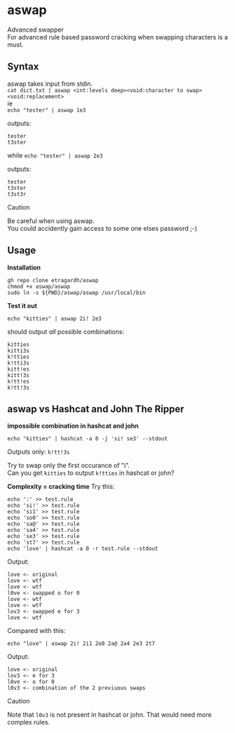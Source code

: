 # aswap
Advanced swapper<br />
For advanced rule based password cracking when swapping characters is a must.<br />

## Syntax
aswap takes input from stdin.<br />
`cat dict.txt | aswap <int:levels deep><void:character to swap><void:replacement>`<br />
ie<br />
`echo "tester" | aswap 1e3`

outputs:
```
tester
t3ster
```

while
`echo "tester" | aswap 2e3`

outputs:
```
tester
t3ster
t3st3r
```


>[!CAUTION]
> Be careful when using aswap.<br />
> You could accidently gain access to some one elses password ;-) 

## Usage

**Installation**

```
gh repo clone etragardh/aswap
chmod +x aswap/aswap
sudo ln -s ${PWD}/aswap/aswap /usr/local/bin
```

**Test it out**
```
echo "kitties" | aswap 2i! 2e3
```

should output _all_ possible combinations:
```
kitties
kitti3s
k!tties
k!tti3s
kitt!es
kitt!3s
k!tt!es
k!tt!3s
```

## aswap vs Hashcat and John The Ripper

**impossible combination in hashcat and john**
```
echo "kitties" | hashcat -a 0 -j 'si! se3' --stdout
```
Outputs only:
`k!tt!3s`

Try to swap only the first occurance of "i".<br />
Can you get `kitties` to output `k!tties` in hashcat or john?

**Complexity = cracking time**
Try this:
```
echo ':' >> test.rule
echo 'si!' >> test.rule
echo 'si1' >> test.rule
echo 'so0' >> test.rule
echo 'sa@' >> test.rule
echo 'sa4' >> test.rule
echo 'se3' >> test.rule
echo 'st7' >> test.rule
echo 'love' | hashcat -a 0 -r test.rule --stdout
```

Output:
```
love <- original
love <- wtf
love <- wtf
l0ve <- swapped o for 0
love <- wtf
love <- wtf
lov3 <- swapped e for 3
love <- wtf
```
Compared with this:

```
echo "love" | aswap 2i! 2i1 2o0 2a@ 2a4 2e3 2t7
```
Output:
```
love <- original
lov3 <- e for 3
l0ve <- o for 0
l0v3 <- combination of the 2 previuous swaps
```

>[!caution]
> Note that `l0v3` is not present in hashcat or john. That would need more complex rules.
